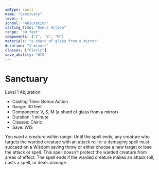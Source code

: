 ```yaml
---
smType: spell
name: "Sanctuary"
level: 1
school: "Abjuration"
casting_time: "Bonus Action"
range: "30 feet"
components: ["V", "S", "M"]
materials: "a shard of glass from a mirror"
duration: "1 minute"
classes: ["Cleric"]
save_ability: "WIS"
---
```


# Sanctuary
Level 1 Abjuration

- Casting Time: Bonus Action
- Range: 30 feet
- Components: V, S, M (a shard of glass from a mirror)
- Duration: 1 minute
- Classes: Cleric
- Save: WIS

You ward a creature within range. Until the spell ends, any creature who targets the warded creature with an attack roll or a damaging spell must succeed on a Wisdom saving throw or either choose a new target or lose the attack or spell. This spell doesn't protect the warded creature from areas of effect. The spell ends if the warded creature makes an attack roll, casts a spell, or deals damage.

